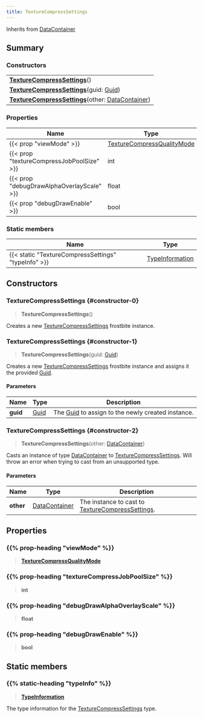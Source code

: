 ```yaml
---
title: TextureCompressSettings
---
```


Inherits from [DataContainer](/vext/ref/shared/type/datacontainer)

## Summary

### Constructors

|  |
| --- |
| **[TextureCompressSettings](#constructor-0)**() |
| **[TextureCompressSettings](#constructor-1)**(guid: [Guid](/vext/ref/shared/type/guid)) |
| **[TextureCompressSettings](#constructor-2)**(other: [DataContainer](/vext/ref/shared/type/datacontainer)) |

### Properties

| Name | Type |
| ---- | ---- |
| {{< prop "viewMode" >}} | [TextureCompressQualityMode](/vext/ref/fb/texturecompressqualitymode) |
| {{< prop "textureCompressJobPoolSize" >}} | int |
| {{< prop "debugDrawAlphaOverlayScale" >}} | float |
| {{< prop "debugDrawEnable" >}} | bool |

### Static members

| Name | Type |
| ---- | ---- |
| {{< static "TextureCompressSettings" "typeInfo" >}} | [TypeInformation](/vext/ref/shared/type/typeinformation) |

## Constructors

### TextureCompressSettings {#constructor-0}

> **TextureCompressSettings**()

Creates a new [TextureCompressSettings](/vext/ref/fb/texturecompresssettings) frostbite instance.

### TextureCompressSettings {#constructor-1}

> **TextureCompressSettings**(guid: [Guid](/vext/ref/shared/type/guid))

Creates a new [TextureCompressSettings](/vext/ref/fb/texturecompresssettings) frostbite instance and assigns it the provided [Guid](/vext/ref/shared/type/guid).

#### Parameters

| Name | Type | Description |
| ---- | ---- | ----------- |
| **guid** | [Guid](/vext/ref/shared/type/guid) | The [Guid](/vext/ref/shared/type/guid) to assign to the newly created instance. |

### TextureCompressSettings {#constructor-2}

> **TextureCompressSettings**(other: [DataContainer](/vext/ref/shared/type/datacontainer))

Casts an instance of type [DataContainer](/vext/ref/shared/type/datacontainer) to [TextureCompressSettings](/vext/ref/fb/texturecompresssettings). Will throw an error when trying to cast from an unsupported type.

#### Parameters

| Name | Type | Description |
| ---- | ---- | ----------- |
| **other** | [DataContainer](/vext/ref/shared/type/datacontainer) | The instance to cast to [TextureCompressSettings](/vext/ref/fb/texturecompresssettings). |

## Properties

### {{% prop-heading "viewMode" %}}

> **[TextureCompressQualityMode](/vext/ref/fb/texturecompressqualitymode)**

### {{% prop-heading "textureCompressJobPoolSize" %}}

> **int**

### {{% prop-heading "debugDrawAlphaOverlayScale" %}}

> **float**

### {{% prop-heading "debugDrawEnable" %}}

> **bool**

## Static members

### {{% static-heading "typeInfo" %}}

> **[TypeInformation](/vext/ref/shared/type/typeinformation)**

The type information for the [TextureCompressSettings](/vext/ref/fb/texturecompresssettings) type.

